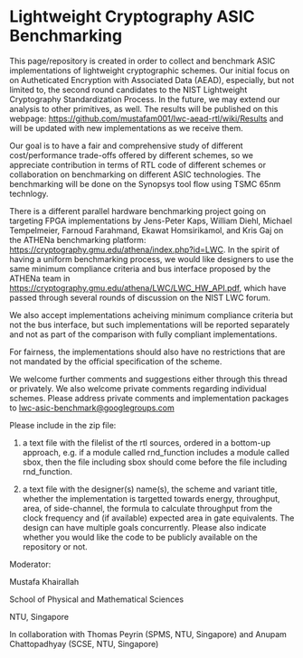 # Lightweight Cryptography ASIC Benchmarking

This page/repository is created in order to collect and benchmark ASIC implementations of lightweight cryptographic schemes. Our initial focus on on Autheticated Encryption with Associated Data (AEAD), especially, but not limited to, the second round candidates to the NIST Lightweight Cryptography Standardization Process. In the future, we may extend our analysis to other primitives, as well. The results will be published on this webpage: https://github.com/mustafam001/lwc-aead-rtl/wiki/Results and will be updated with new implementations as we receive them.

Our goal is to have a fair and comprehensive study of different cost/performance trade-offs offered by different schemes, so we appreciate contribution in terms of RTL code of different schemes or collaboration on benchmarking on different ASIC technologies. The benchmarking will be done on the Synopsys tool flow using TSMC 65nm technlogy.

There is a different parallel hardware benchmarking project going on targeting FPGA implementations by Jens-Peter Kaps, William Diehl, Michael Tempelmeier, Farnoud Farahmand, Ekawat Homsirikamol, and Kris Gaj on the ATHENa benchmarking platform: https://cryptography.gmu.edu/athena/index.php?id=LWC. In the spirit of having a uniform benchmarking process, we would like designers to use the same minimum compliance criteria and bus interface proposed by the ATHENa team in https://cryptography.gmu.edu/athena/LWC/LWC_HW_API.pdf, which have passed through several rounds of discussion on the NIST LWC forum.

We also accept implementations acheiving minimum compliance criteria but not the bus interface, but such implementations will be reported separately and not as part of the comparison with fully compliant implementations.

For fairness, the implementations should also have no restrictions that are not mandated by the official specification of the scheme.

We welcome further comments and suggestions either through this thread or privately. We also welcome private comments regarding individual schemes. Please address private comments and implementation packages to lwc-asic-benchmark@googlegroups.com

Please include in the zip file:

1) a text file with the filelist of the rtl sources, ordered in a bottom-up approach, e.g. if a module called rnd_function includes a module called sbox, then the file including sbox should come before the file including rnd_function.

2) a text file with the designer(s) name(s), the scheme and variant title, whether the implementation is targetted towards energy, throughput, area, of side-channel, the formula to calculate throughput from the clock frequency and (if available) expected area in gate equivalents. The design can have multiple goals concurrently. Please also indicate whether you would like the code to be publicly available on the repository or not.

Moderator:

Mustafa Khairallah

School of Physical and Mathematical Sciences

NTU, Singapore

In collaboration with Thomas Peyrin (SPMS, NTU, Singapore) and Anupam Chattopadhyay (SCSE, NTU, Singapore)
